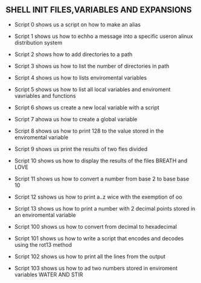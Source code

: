 ## SHELL INIT FILES,VARIABLES AND EXPANSIONS

* Script 0 shows us a script on how to make an alias

* Script 1 shows us how to echho a message into a specific useron alinux distribution system

* Script 2 shows how to add directories to a path

* Script 3 shows us how to list the number of directories in path

* Script 4 shows us how to lists enviromental variables 

*  Script 5 shows us how to list all local variables and enviroment vavriables and functions  

* Script 6 shows us create a new local variable with a script

* Script 7 ahowa us how to create  a global variable

* Script 8 shows us how to print 128 to the value stored in the enviromental variable

* Script 9 shows us print the results of two fles divided

* Script 10 shows us how to display the results of the files BREATH and LOVE

* Script 11 shows us how to convert a number from base 2 to base base 10

* Script 12 sshows us how to print a..z wice with the exemption of oo

* Script 13 shows us how to print a number with 2 decimal points stored in an enviromental variable

* Script 100 shows us how to convert from decimal to hexadecimal

* Script 101 shows us how to write a script that encodes and decodes using the rot13 method        

* Script 102 shows us how to print all the lines from the output

* Script 103 shows us how to ad two numbers stored in enviroment variables WATER AND STIR 
